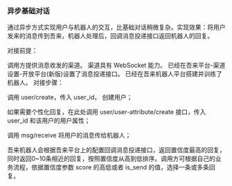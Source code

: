 ### 异步基础对话

通过异步方式实现用户与机器人的交互，比基础对话稍微复杂。实现效果：将用户发来的消息传到吾来，机器人处理后，回调消息投递接口返回机器人的回复。

对接前提：

调用方提供消息收发的渠道。
渠道具有 WebSocket 能力。
已经在吾来平台-渠道设置-开放平台(新版)设置了消息投递接口。
已经在吾来机器人平台搭建并训练了机器人。
对接步骤：

调用 user/create，传入 user_id， 创建用户；

如果需要个性化回复，在此处调用 user/user-attribute/create 接口，传入 user_id 和该用户的用户属性；

调用 msg/receive 将用户的消息传给机器人；

吾来机器人会根据吾来平台上的配置回调消息投递接口，返回置信度最高的回复，同时返回0~10条相近的回复，按照置信度从高到低排序。调用方可根据自己的业务流程，依据置信度参数 score 的高低或者 is_send 的值，选择一条或多条回复。